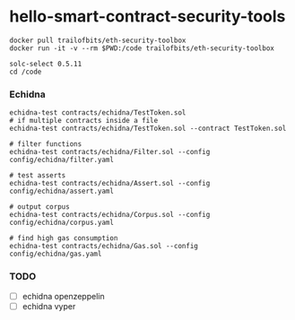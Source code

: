 # hello-smart-contract-security-tools

```shell
docker pull trailofbits/eth-security-toolbox
docker run -it -v --rm $PWD:/code trailofbits/eth-security-toolbox

solc-select 0.5.11
cd /code
```

### Echidna

```shell
echidna-test contracts/echidna/TestToken.sol
# if multiple contracts inside a file
echidna-test contracts/echidna/TestToken.sol --contract TestToken.sol

# filter functions
echidna-test contracts/echidna/Filter.sol --config config/echidna/filter.yaml

# test asserts
echidna-test contracts/echidna/Assert.sol --config config/echidna/assert.yaml

# output corpus
echidna-test contracts/echidna/Corpus.sol --config config/echidna/corpus.yaml

# find high gas consumption
echidna-test contracts/echidna/Gas.sol --config config/echidna/gas.yaml
```

### TODO

- [ ] echidna openzeppelin
- [ ] echidna vyper
